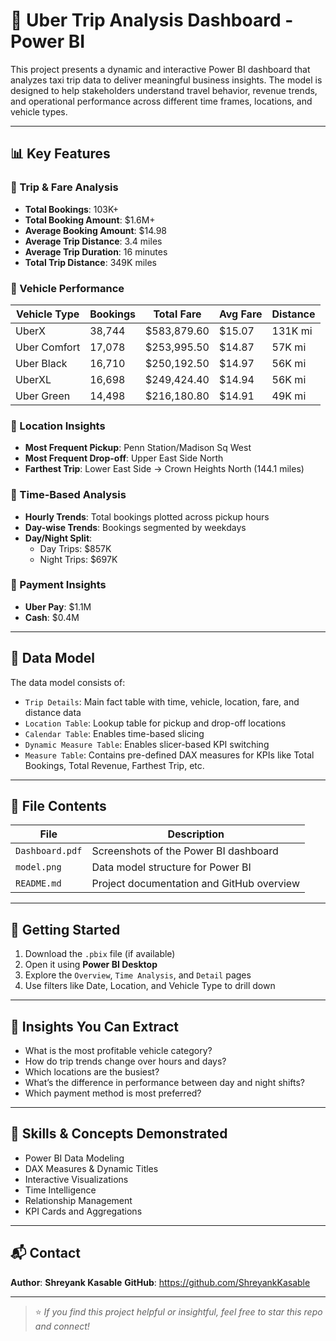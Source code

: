 # 🚕 Uber Trip Analysis Dashboard - Power BI

This project presents a dynamic and interactive Power BI dashboard that analyzes taxi trip data to deliver meaningful business insights. The model is designed to help stakeholders understand travel behavior, revenue trends, and operational performance across different time frames, locations, and vehicle types.

---

## 📊 Key Features

### 🔹 Trip & Fare Analysis
- **Total Bookings**: 103K+
- **Total Booking Amount**: $1.6M+
- **Average Booking Amount**: $14.98
- **Average Trip Distance**: 3.4 miles
- **Average Trip Duration**: 16 minutes
- **Total Trip Distance**: 349K miles

### 🔹 Vehicle Performance
| Vehicle Type     | Bookings | Total Fare    | Avg Fare | Distance |
|------------------|----------|---------------|----------|----------|
| UberX            | 38,744   | $583,879.60   | $15.07   | 131K mi  |
| Uber Comfort     | 17,078   | $253,995.50   | $14.87   | 57K mi   |
| Uber Black       | 16,710   | $250,192.50   | $14.97   | 56K mi   |
| UberXL           | 16,698   | $249,424.40   | $14.94   | 56K mi   |
| Uber Green       | 14,498   | $216,180.80   | $14.91   | 49K mi   |

### 🔹 Location Insights
- **Most Frequent Pickup**: Penn Station/Madison Sq West
- **Most Frequent Drop-off**: Upper East Side North
- **Farthest Trip**: Lower East Side → Crown Heights North (144.1 miles)

### 🔹 Time-Based Analysis
- **Hourly Trends**: Total bookings plotted across pickup hours
- **Day-wise Trends**: Bookings segmented by weekdays
- **Day/Night Split**:
  - Day Trips: $857K
  - Night Trips: $697K

### 🔹 Payment Insights
- **Uber Pay**: $1.1M
- **Cash**: $0.4M

---

## 🧱 Data Model

The data model consists of:
- `Trip Details`: Main fact table with time, vehicle, location, fare, and distance data
- `Location Table`: Lookup table for pickup and drop-off locations
- `Calendar Table`: Enables time-based slicing
- `Dynamic Measure Table`: Enables slicer-based KPI switching
- `Measure Table`: Contains pre-defined DAX measures for KPIs like Total Bookings, Total Revenue, Farthest Trip, etc.

---

## 📁 File Contents

| File                | Description                                      |
|---------------------|--------------------------------------------------|
| `Dashboard.pdf`     | Screenshots of the Power BI dashboard           |
| `model.png`         | Data model structure for Power BI               |
| `README.md`         | Project documentation and GitHub overview       |

---

## 🚀 Getting Started

1. Download the `.pbix` file (if available)
2. Open it using **Power BI Desktop**
3. Explore the `Overview`, `Time Analysis`, and `Detail` pages
4. Use filters like Date, Location, and Vehicle Type to drill down

---

## 📌 Insights You Can Extract

- What is the most profitable vehicle category?
- How do trip trends change over hours and days?
- Which locations are the busiest?
- What’s the difference in performance between day and night shifts?
- Which payment method is most preferred?

---

## 🧠 Skills & Concepts Demonstrated

- Power BI Data Modeling
- DAX Measures & Dynamic Titles
- Interactive Visualizations
- Time Intelligence
- Relationship Management
- KPI Cards and Aggregations

---

## 📬 Contact

**Author**: **Shreyank Kasable**
**GitHub**: https://github.com/ShreyankKasable

---

> ⭐ *If you find this project helpful or insightful, feel free to star this repo and connect!*

